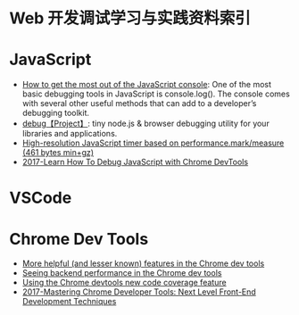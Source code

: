 
# Web 开发调试学习与实践资料索引

# JavaScript
- [How to get the most out of the JavaScript console](https://parg.co/b9o): One of the most basic debugging tools in JavaScript is console.log(). The console comes with several other useful methods that can add to a developer’s debugging toolkit.
- [debug【Project】](https://github.com/visionmedia/debug): tiny node.js & browser debugging utility for your libraries and applications.
- [High-resolution JavaScript timer based on performance.mark/measure (461 bytes min+gz)](https://github.com/nolanlawson/marky)
- [2017-Learn How To Debug JavaScript with Chrome DevTools](https://parg.co/bDf)

# VSCode

# Chrome Dev Tools
- [More helpful (and lesser known) features in the Chrome dev tools](https://blog.logrocket.com/making-the-most-of-the-chrome-developer-tools-8cac9a206979)
- [Seeing backend performance in the Chrome dev tools](https://blog.logrocket.com/visualizing-backend-performance-in-the-chrome-devtools-bb6fd232540)
- [Using the Chrome devtools new code coverage feature](https://parg.co/b4p)
- [2017-Mastering Chrome Developer Tools: Next Level Front-End Development Techniques](https://parg.co/b2T)